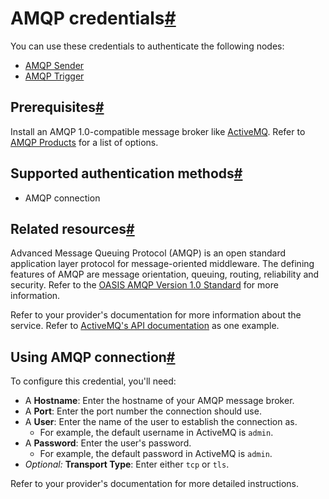 [](https://github.com/n8n-io/n8n-docs/edit/main/docs/integrations/builtin/credentials/amqp.md "Edit this page")

# AMQP credentials[#](#amqp-credentials "Permanent link")

You can use these credentials to authenticate the following nodes:

*   [AMQP Sender](../../app-nodes/n8n-nodes-base.amqp/)
*   [AMQP Trigger](../../trigger-nodes/n8n-nodes-base.amqptrigger/)

## Prerequisites[#](#prerequisites "Permanent link")

Install an AMQP 1.0-compatible message broker like [ActiveMQ](https://activemq.apache.org/). Refer to [AMQP Products](https://www.amqp.org/about/examples) for a list of options.

## Supported authentication methods[#](#supported-authentication-methods "Permanent link")

*   AMQP connection

## Related resources[#](#related-resources "Permanent link")

Advanced Message Queuing Protocol (AMQP) is an open standard application layer protocol for message-oriented middleware. The defining features of AMQP are message orientation, queuing, routing, reliability and security. Refer to the [OASIS AMQP Version 1.0 Standard](https://docs.oasis-open.org/amqp/core/v1.0/amqp-core-overview-v1.0.html) for more information.

Refer to your provider's documentation for more information about the service. Refer to [ActiveMQ's API documentation](https://activemq.apache.org/components/classic/documentation/rest) as one example.

## Using AMQP connection[#](#using-amqp-connection "Permanent link")

To configure this credential, you'll need:

*   A **Hostname**: Enter the hostname of your AMQP message broker.
*   A **Port**: Enter the port number the connection should use.
*   A **User**: Enter the name of the user to establish the connection as.
    *   For example, the default username in ActiveMQ is `admin`.
*   A **Password**: Enter the user's password.
    *   For example, the default password in ActiveMQ is `admin`.
*   _Optional:_ **Transport Type**: Enter either `tcp` or `tls`.

Refer to your provider's documentation for more detailed instructions.
